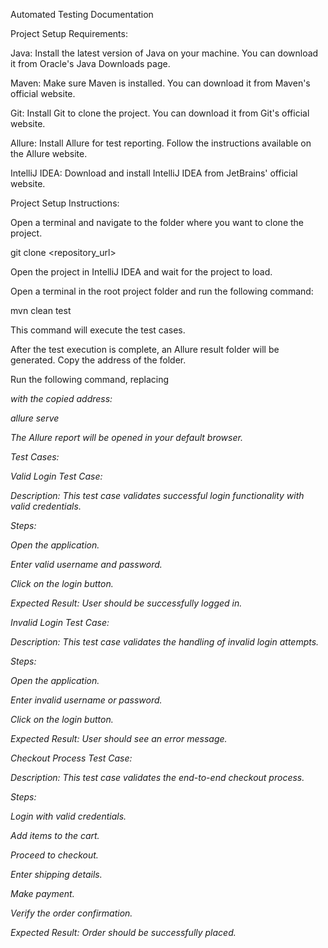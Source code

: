 Automated Testing Documentation

Project Setup Requirements:

Java: Install the latest version of Java on your machine. You can download it from Oracle's Java Downloads page.

Maven: Make sure Maven is installed. You can download it from Maven's official website.

Git: Install Git to clone the project. You can download it from Git's official website.

Allure: Install Allure for test reporting. Follow the instructions available on the Allure website.

IntelliJ IDEA: Download and install IntelliJ IDEA from JetBrains' official website.

Project Setup Instructions:

Open a terminal and navigate to the folder where you want to clone the project.

git clone <repository_url>

Open the project in IntelliJ IDEA and wait for the project to load.

Open a terminal in the root project folder and run the following command:

mvn clean test

This command will execute the test cases.

After the test execution is complete, an Allure result folder will be generated. Copy the address of the folder.

Run the following command, replacing <address> with the copied address:

allure serve <address>

The Allure report will be opened in your default browser.

Test Cases:

Valid Login Test Case:

Description: This test case validates successful login functionality with valid credentials.

Steps:

Open the application.

Enter valid username and password.

Click on the login button.

Expected Result: User should be successfully logged in.

Invalid Login Test Case:

Description: This test case validates the handling of invalid login attempts.

Steps:

Open the application.

Enter invalid username or password.

Click on the login button.

Expected Result: User should see an error message.

Checkout Process Test Case:

Description: This test case validates the end-to-end checkout process.

Steps:

Login with valid credentials.

Add items to the cart.

Proceed to checkout.

Enter shipping details.

Make payment.

Verify the order confirmation.

Expected Result: Order should be successfully placed.




